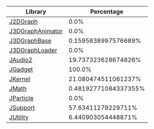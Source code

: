 | Library | Percentage |
| ------------- | ------------- |
| [J2DGraph](https://github.com/shibbo/Petari/blob/master/libs/JSystem/docs/lib/J2DGraph.md) | 0.0% |
| [J3DGraphAnimator](https://github.com/shibbo/Petari/blob/master/libs/JSystem/docs/lib/J3DGraphAnimator.md) | 0.0% |
| [J3DGraphBase](https://github.com/shibbo/Petari/blob/master/libs/JSystem/docs/lib/J3DGraphBase.md) | 0.1595838997576689% |
| [J3DGraphLoader](https://github.com/shibbo/Petari/blob/master/libs/JSystem/docs/lib/J3DGraphLoader.md) | 0.0% |
| [JAudio2](https://github.com/shibbo/Petari/blob/master/libs/JSystem/docs/lib/JAudio2.md) | 19.737323628674826% |
| [JGadget](https://github.com/shibbo/Petari/blob/master/libs/JSystem/docs/lib/JGadget.md) | 100.0% |
| [JKernel](https://github.com/shibbo/Petari/blob/master/libs/JSystem/docs/lib/JKernel.md) | 21.080474511061237% |
| [JMath](https://github.com/shibbo/Petari/blob/master/libs/JSystem/docs/lib/JMath.md) | 0.48192771084337355% |
| [JParticle](https://github.com/shibbo/Petari/blob/master/libs/JSystem/docs/lib/JParticle.md) | 0.0% |
| [JSupport](https://github.com/shibbo/Petari/blob/master/libs/JSystem/docs/lib/JSupport.md) | 57.63411279229711% |
| [JUtility](https://github.com/shibbo/Petari/blob/master/libs/JSystem/docs/lib/JUtility.md) | 6.440903054448871% |
